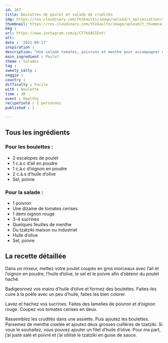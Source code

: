 ```yaml
---
id: 267
title: Boulettes de poulet et salade de crudités
img: https://res.cloudinary.com/thibaults/image/upload/t_optimisation/v1632039386/Recipes/20210917_boulettes_poulet_crudites.jpg
thumbnail: https://res.cloudinary.com/thibaults/image/upload/t_thumbnail_josie/v1632039386/Recipes/20210917_boulettes_poulet_crudites.jpg
bkg : 
url: https://www.instagram.com/p/CT7bGA5IEoY/
alt: 
date : '2021-09-17'
inspiration : 
description: "Une salade tomates, poivrons et menthe pour accompagner des boulettes de poulet et du tzatziki en guise de sauce."
main_ingredient : Poulet
theme : Salades
tag : 
sweety_salty : 
veggie : 
country : 
difficulty : Facile
with : Boulette
time : 30
event : Healthy
recipeYield : 2 personnes
published : 1

---
```


## Tous les ingrédients
### Pour les boulettes :
 - 2 escalopes de poulet
 - 1 c.à.c d’ail en poudre
 - 1 c.à.c d’oignon en poudre
 - 2 c.à.s d’huile d’olive
 - Sel, poivre

### Pour la salade :
 - 1 poivron
 - Une dizaine de tomates cerises
 - 1 demi oignon rouge
 - 3-4 sucrines
 - Quelques feuilles de menthe
 - Du tzatziki maison ou industriel
 - Huile d’olive
 - Sel, poivre

## La recette détaillée
Dans un mixeur, mettez votre poulet coupés en gros morceaux avec l’ail et l’oignon en poudre, l’huile d’olive, le sel et le poivre afin d’obtenir du poulet haché.

Badigeonnez vos mains d’huile d’olive et formez des boulettes. Faites-les cuire à la poêle avec un peu d’huile, faites les bien colorer.

Lavez et hachez vos sucrines. Faites des lamelles de poivron et d’oignon rouge. Coupez vos tomates cerises en deux.

Rassemblez les crudités dans une assiette. Puis ajoutez les boulettes. Parsemez de menthe ciselée et ajoutez deux grosses cuillères de tzatziki. Si vous le souhaitez, vous pouvez ajouter un filet d’huile d’olive. Pour ma part, j’ai juste salé et poivré et j’ai utilisé le tzatziki en guise de sauce.